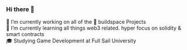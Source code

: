 ### Hi there 👋

<!--
**1Coldpizza/1coldpizza** is a ✨ _special_ ✨ repository because its `README.md` (this file) appears on your GitHub profile.

Here are some ideas to get you started:

🔭 I’m currently working on ... 
- 🌱 I’m currently learning ...
- 👯 I’m looking to collaborate on ...
- 🤔 I’m looking for help with ...
- 💬 Ask me about ...
- 📫 How to reach me: ...
- 😄 Pronouns: ...
- ⚡ Fun fact: ...
-->

🔭 I’m currently working on all of the 🦄 buildspace Projects <br>
🌱 I’m currently learning all things web3 related. hyper focus on solidity & smart contracts <br>
🎓 Studying Game Development at Full Sail University <br>
